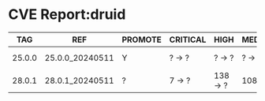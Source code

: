 # CVE Report:druid
|  TAG   |       REF       | PROMOTE | CRITICAL |   HIGH   |  MEDIUM  |   LOW   | UNKNOWN |
|--------|-----------------|---------|----------|----------|----------|---------|---------|
| 25.0.0 | 25.0.0_20240511 | Y       | ? -> ?   | ? -> ?   | ? -> ?   | ? -> ?  | ? -> ?  |
| 28.0.1 | 28.0.1_20240511 | ?       | 7 -> ?   | 138 -> ? | 108 -> ? | 35 -> ? | 1 -> ?  |
